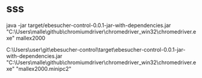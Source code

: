 # sss


java -jar target/ebesucher-control-0.0.1-jar-with-dependencies.jar "C:\\Users\\malle\\github\\chromiumdriver\\chromedriver_win32\\chromedriver.exe"   mallex2000


C:\Users\user\git\ebesucher-control\target\ebesucher-control-0.0.1-jar-with-dependencies.jar "C:\\Users\\malle\\github\\chromiumdriver\\chromedriver_win32\\chromedriver.exe"   "mallex2000.minipc2"


